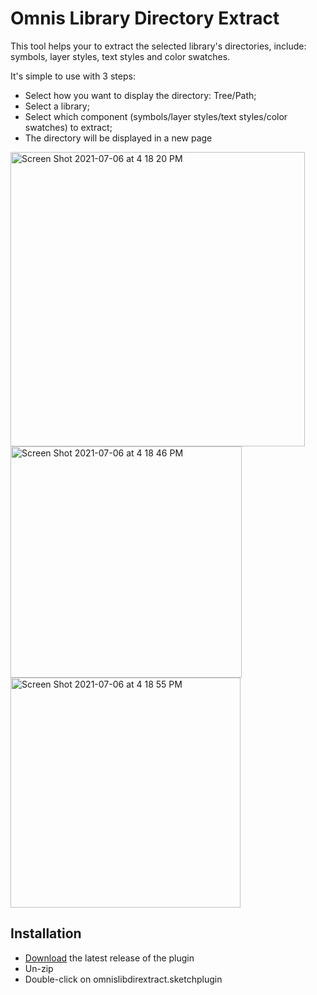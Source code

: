 # Omnis Library Directory Extract

This tool helps your to extract the selected library's directories, include: symbols, layer styles, text styles and color swatches.

It's simple to use with 3 steps: 

- Select how you want to display the directory: Tree/Path;
- Select a library;
- Select which component (symbols/layer styles/text styles/color swatches) to extract;
- The directory will be displayed in a new page

<img width="471" alt="Screen Shot 2021-07-06 at 4 18 20 PM" src="https://user-images.githubusercontent.com/32646194/124616064-13862e00-de76-11eb-9efa-77490a5a692b.png">

<img width="370" alt="Screen Shot 2021-07-06 at 4 18 46 PM" src="https://user-images.githubusercontent.com/32646194/124616012-0a955c80-de76-11eb-883c-fbdbcfa31f08.png">

<img width="368" alt="Screen Shot 2021-07-06 at 4 18 55 PM" src="https://user-images.githubusercontent.com/32646194/124616119-1bde6900-de76-11eb-80eb-5a6ca93d78c9.png">



## Installation

- [Download](../../releases/latest/download/omnislibdirextract.sketchplugin.zip) the latest release of the plugin
- Un-zip
- Double-click on omnislibdirextract.sketchplugin

